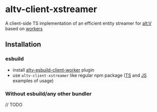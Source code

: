 # altv-client-xstreamer

A client-side TS implementation of an efficient entity streamer for [alt:V](https://altv.mp) based on [workers](https://docs.altv.mp/js/articles/workers.html)

## Installation

### esbuild

* install [altv-esbuild-client-worker](https://github.com/xxshady/altv-esbuild-client-worker) plugin
* use `altv-client-xstreamer` like regular npm package ([TS](/examples/esbuild/ts) and [JS](/examples/esbuild/js) examples of usage)

### Without esbuild/any other bundler

// TODO
